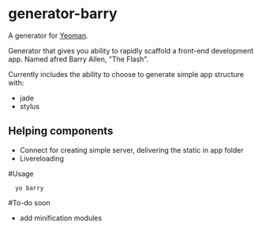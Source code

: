 # generator-barry 

A generator for [Yeoman](http://yeoman.io).

Generator that gives you ability to rapidly scaffold a front-end development app. Named afred Barry Allen, "The Flash".

Currently includes the ability to choose to generate simple app structure with:
- jade
- stylus

## Helping components
- Connect for creating simple server, delivering the static in app folder
- Livereloading

#Usage 

      yo barry

#To-do soon
- add minification modules

